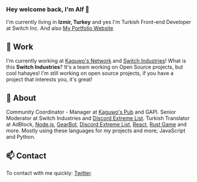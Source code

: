 ### Hey welcome back, I'm Alf 👋

I'm currently living in **Izmir, Turkey** and yes I'm Turkish Front-end Developer at Switch Inc. And also [My Portfolio Website](https://alfreddo.ga)

## 🔧 Work

I'm currently working at [Kaguwo's Network](https://github.com/KaguwoNetwork) and [Switch Industries](https://kaguwo.com)! What is this **Switch Industries**? It's a team working on Open Source projects, but cool hahayes! I'm still working on open source projects, if you have a project that interests you, it's great!

## 🔭 About

Community Coordinator - Manager at [Kaguwo's Pub](https://kaguwo.com/discord) and GAPI. Senior Moderator at Switch Industries and [Discord Extreme List](https://discordextremelist.xyz). Turkish Translator at AdBlock, [Node.js](https://nodejs.org/), [GearBot](https://gearbot.rocks), [Discord Extreme List](https://discordextremelist.xyz), [React](https://facebook.github.io/react/), [Rust Game](https://rust.facepunch.com/) and more. Mostly using these languages for my projects and more; JavaScript and Python.

## 📫 Contact

To contact with me quickly: [Twitter](https://twitter.com/alfredsaveron).
